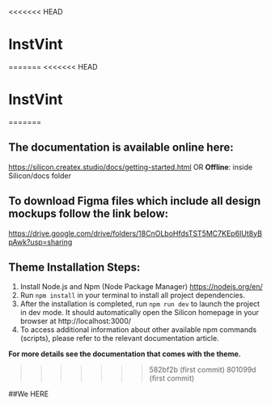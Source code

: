 <<<<<<< HEAD
# InstVint
=======
<<<<<<< HEAD
# InstVint
=======
## The documentation is available online here:
https://silicon.createx.studio/docs/getting-started.html
OR
**Offline**: inside Silicon/docs folder

## To download Figma files which include all design mockups follow the link below:
https://drive.google.com/drive/folders/18CnOLboHfdsTST5MC7KEp6IUt8yBpAwk?usp=sharing

## Theme Installation Steps:
1. Install Node.js and Npm (Node Package Manager)
https://nodejs.org/en/
2. Run `npm install` in your terminal to install all project dependencies.
3. After the installation is completed, run `npm run dev` to launch the project in dev mode. It should automatically open the Silicon homepage in your browser at http://localhost:3000/
4. To access additional information about other available npm commands (scripts), please refer to the relevant documentation article.

**For more details see the documentation that comes with the theme.**
>>>>>>> 582bf2b (first commit)
>>>>>>> 801099d (first commit)

##We HERE
